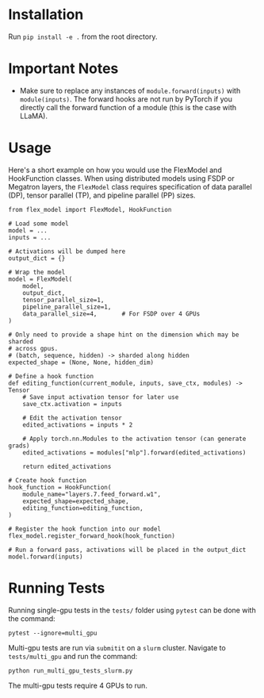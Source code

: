 # Installation
Run `pip install -e .` from the root directory.

# Important Notes
- Make sure to replace any instances of `module.forward(inputs)` with
`module(inputs)`. The forward hooks are not run by PyTorch if you directly call
the forward function of a module (this is the case with LLaMA).

# Usage
Here's a short example on how you would use the FlexModel and HookFunction
classes. When using distributed models using FSDP or Megatron layers, the
`FlexModel` class requires specification of data parallel (DP), tensor parallel
(TP), and pipeline parallel (PP) sizes.
```
from flex_model import FlexModel, HookFunction

# Load some model
model = ...
inputs = ...

# Activations will be dumped here
output_dict = {}

# Wrap the model
model = FlexModel(
	model,
	output_dict,
	tensor_parallel_size=1,
	pipeline_parallel_size=1,
	data_parallel_size=4,		# For FSDP over 4 GPUs
)

# Only need to provide a shape hint on the dimension which may be sharded
# across gpus.
# (batch, sequence, hidden) -> sharded along hidden
expected_shape = (None, None, hidden_dim)

# Define a hook function
def editing_function(current_module, inputs, save_ctx, modules) -> Tensor
	# Save input activation tensor for later use
	save_ctx.activation = inputs

	# Edit the activation tensor
	edited_activations = inputs * 2

	# Apply torch.nn.Modules to the activation tensor (can generate grads)
	edited_activations = modules["mlp"].forward(edited_activations)

	return edited_activations

# Create hook function
hook_function = HookFunction(
	module_name="layers.7.feed_forward.w1",
	expected_shape=expected_shape,
	editing_function=editing_function,
)

# Register the hook function into our model
flex_model.register_forward_hook(hook_function)

# Run a forward pass, activations will be placed in the output_dict
model.forward(inputs)
```

# Running Tests
Running single-gpu tests in the `tests/` folder using `pytest` can be done with
the command:
```
pytest --ignore=multi_gpu
```

Multi-gpu tests are run via `submitit` on a `slurm` cluster. Navigate to
`tests/multi_gpu` and run the command:
```
python run_multi_gpu_tests_slurm.py
```
The multi-gpu tests require 4 GPUs to run.
